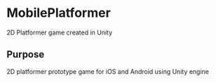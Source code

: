 # MobilePlatformer
2D Platformer game created in Unity
## Purpose
2D platformer prototype game for iOS and Android using Unity engine

